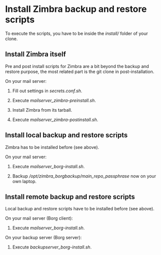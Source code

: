 # Install Zimbra backup and restore scripts

To execute the scripts, you have to be inside the _install/_ folder of your clone.

## Install Zimbra itself

Pre and post install scripts for Zimbra are a bit beyond the backup and restore purpose, the most related part is the git clone in post-installation.

On your mail server:

1. Fill out settings in _secrets.conf.sh_.

2. Execute _mailserver_zimbra-preinstall.sh_.

3. Install Zimbra from its tarball.

4. Execute _mailserver_zimbra-postinstall.sh_.

## Install local backup and restore scripts

Zimbra has to be installed before (see above).

On your mail server:

1. Execute _mailserver_borg-install.sh_.

2. Backup _/opt/zimbra_borgbackup/main_repo_passphrase_ now on your own laptop.

## Install remote backup and restore scripts

Local backup and restore scripts have to be installed before (see above).

On your mail server (Borg client):

1. Execute _mailserver_borg-install.sh_.

On your backup server (Borg server):

1. Execute _backupserver_borg-install.sh_.
